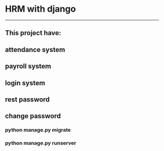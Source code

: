 # HRM with django
------------------------------
## This project have:

## attendance system
## payroll system
## login system
## rest password
## change password


### python manage.py migrate
### python manage.py runserver
